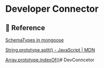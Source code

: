 # Developer Connector

## 📂 Reference

[SchemaTypes in mongoose](https://mongoosejs.com/docs/schematypes.html#schematypes)

[String.prototype.split() - JavaScript | MDN](https://developer.mozilla.org/en-US/docs/Web/JavaScript/Reference/Global_Objects/String/split)

[Array​.prototype​.indexOf()](https://developer.mozilla.org/en-US/docs/Web/JavaScript/Reference/Global_Objects/Array/indexOf)# DevConncetor

